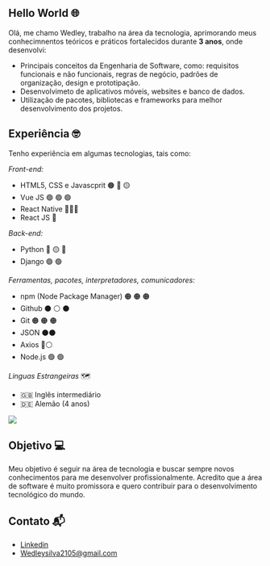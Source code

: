 ## Hello World 🌐

Olá, me chamo Wedley, trabalho na área da tecnologia, aprimorando meus conhecimnentos teóricos e práticos fortalecidos durante **3 anos**, onde desenvolvi: 

- Principais conceitos da Engenharia de Software, como: requisitos funcionais e não funcionais, regras de negócio, padrões de organização, design e prototipação.
- Desenvolvimeto de aplicativos móveis, websites e banco de dados.
- Utilização de pacotes, bibliotecas e frameworks para melhor desenvolvimento dos projetos.


## Experiência 🤓
Tenho experiência em algumas tecnologias, tais como:

*Front-end:*
- HTML5, CSS e Javascprit 🟠 🔵 🟡
- Vue JS 🟢 🟢 🟢
- React Native 🔵🔵🔵 
- React JS 🔵

*Back-end:*
- Python 🔵 🟡 🔵
- Django 🟢 🟢

*Ferramentas, pacotes, interpretadores, comunicadores:* 
- npm (Node Package Manager) 🟠 🟠 🟠
- Github ⚫ ⚪ ⚫
- Git 🟠 🟠 🟠
- JSON ⚫⚫
- Axios 🔵⚪
- Node.js 🟢 🟢

*Linguas Estrangeiras* 🗺
- 🇬🇧 Inglês intermediário
- 🇩🇪 Alemão (4 anos)

<img src="https://github-readme-stats.vercel.app/api?username=WedleySilva&hide=contribs,prs,issues,stars&hide_rank=true&include_all_commits=true" />

## Objetivo 💻

Meu objetivo é seguir na área de tecnologia e buscar sempre novos conhecimentos para me desenvolver profissionalmente. Acredito que a área de software é muito promissora e quero contribuir para o desenvolvimento tecnológico do mundo.

## Contato 📬
- [Linkedin](https://www.linkedin.com/in/wedley-silva-809104247/)
- Wedleysilva2105@gmail.com
